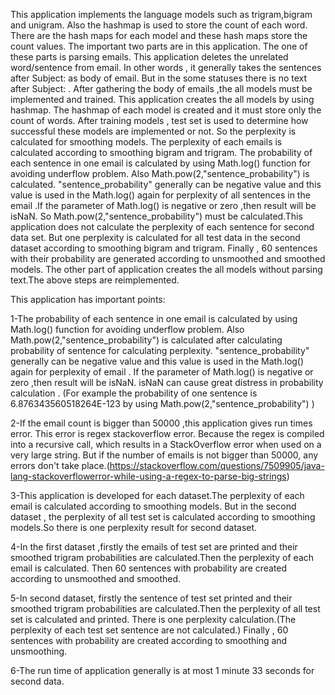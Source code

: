 

This application implements the language models such as trigram,bigram and unigram. Also the hashmap is used to store the count of each word.
There are the hash maps for each model and  these hash maps store the count values.
The important two parts are in this application. The one of these parts is parsing emails. This application deletes the unrelated word/sentence from email.
In other words , it generally takes the sentences after Subject: as body of email. But in the some statuses  there is no text after Subject: .
After gathering the body of emails ,the all models must be implemented and trained. This application creates the all models  by using hashmap.
The hashmap of each model is created and it must store only the count of words. After training models , test set is used to determine how successful these models are implemented or not.
So the perplexity is calculated for smoothing models. The perplexity of each emails is calculated according to smoothing bigram and trigram.
The probability of each sentence in one email is calculated by using Math.log() function  for avoiding underflow problem. Also Math.pow(2,"sentence_probability") is calculated.
"sentence_probability"  generally can be negative value and this value is used in the Math.log() again for perplexity of all sentences in the email .If the parameter of Math.log() is negative or zero ,then 
result will be isNaN. So Math.pow(2,"sentence_probability") must be calculated.This application does not calculate the perplexity of each sentence for second data set.
But one perplexity is calculated for all test data in the second dataset according to smoothing bigram and trigram. 
Finally , 60 sentences with their probability  are generated according to unsmoothed and smoothed models.
The other part of application creates the all models without parsing text.The above steps are reimplemented.


This application has important points:

1-The probability of each sentence in one email is calculated by using Math.log() function  for avoiding underflow problem.
 Also Math.pow(2,"sentence_probability") is calculated after calculating probability of sentence for calculating perplexity.
"sentence_probability"  generally can be negative value and this value is used in the Math.log() again for perplexity of email .
If the parameter of Math.log() is negative or zero ,then  result will be isNaN. isNaN can cause great distress in probability calculation .
(For example the probability of one sentence is  6.876343560518264E-123 by using Math.pow(2,"sentence_probability") )

2-If the email count is bigger than 50000 ,this application gives run times error. This error is regex stackoverflow error.
Because the regex is compiled into a recursive call, which results in a StackOverflow error when used on a very large string.
But if the number of emails is not bigger than 50000, any errors don't take place.(https://stackoverflow.com/questions/7509905/java-lang-stackoverflowerror-while-using-a-regex-to-parse-big-strings)

3-This application is developed for each dataset.The perplexity of each email is calculated according to smoothing models.
But in the second dataset , the perplexity of all test set is calculated according to smoothing models.So there is one perplexity result for second dataset.

4-In the first dataset ,firstly the emails of test set are printed and their smoothed trigram probabilities are calculated.Then the perplexity of each email is calculated.
Then 60 sentences with probability are created according to unsmoothed and smoothed.

5-In second dataset, firstly the sentence of test set printed and their  smoothed trigram probabilities are calculated.Then the perplexity of all test set is calculated and printed.
There is one perplexity calculation.(The perplexity of each test set sentence are not calculated.)
Finally , 60 sentences with probability are created according to smoothing and unsmoothing.

6-The run time of application generally is at most 1 minute 33 seconds for second data.
